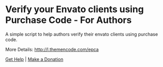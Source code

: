 # Verify your Envato clients using Purchase Code - For Authors
A simple script to help authors verify their envato clients using purchase code.

More Details: <a href="http://l.themencode.com/epca" target="_blank">http://l.themencode.com/epca</a>

<a href="http://themencode.com/helpdesk/">Get Help</a> | <a href="https://www.paypal.com/cgi-bin/webscr?cmd=_s-xclick&hosted_button_id=7TKX2ZGJL9CK4">Make a Donation</a>